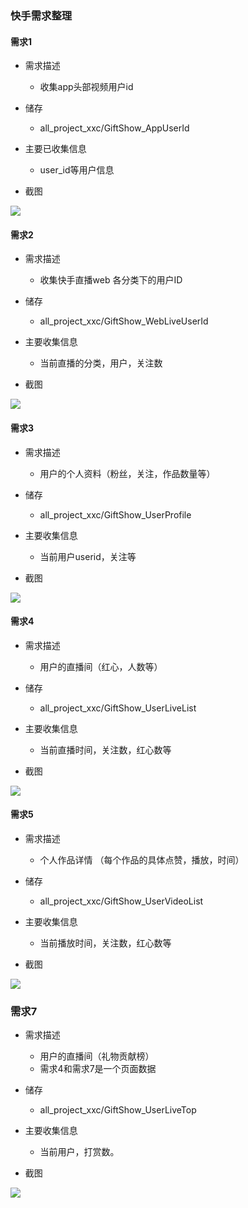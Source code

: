 ### 快手需求整理
#### 需求1
* 需求描述
	* 收集app头部视频用户id 
* 储存
	* all_project_xxc/GiftShow_AppUserId
* 主要已收集信息
	* user_id等用户信息

* 截图

![](https://i.imgur.com/nSBJHIu.png)

	
#### 需求2
* 需求描述
	* 收集快手直播web 各分类下的用户ID
* 储存
	* all_project_xxc/GiftShow_WebLiveUserId

* 主要收集信息
	* 当前直播的分类，用户，关注数
* 截图

![](https://i.imgur.com/tqlFjot.png)

#### 需求3
* 需求描述
	* 用户的个人资料（粉丝，关注，作品数量等）

* 储存
	* all_project_xxc/GiftShow_UserProfile
	
* 主要收集信息
	* 当前用户userid，关注等
* 截图

![](https://i.imgur.com/df8vLRO.png)

#### 需求4
* 需求描述
	* 用户的直播间（红心，人数等）

* 储存
	* all_project_xxc/GiftShow_UserLiveList
	
* 主要收集信息
	* 当前直播时间，关注数，红心数等
* 截图

![](https://i.imgur.com/Fm1BhIY.png)


#### 需求5
* 需求描述
	* 个人作品详情 （每个作品的具体点赞，播放，时间）

* 储存
	* all_project_xxc/GiftShow_UserVideoList
	
* 主要收集信息
	* 当前播放时间，关注数，红心数等
* 截图

![](https://i.imgur.com/RMJiOKC.png)

### 需求7
* 需求描述
	* 用户的直播间（礼物贡献榜）
	* 需求4和需求7是一个页面数据

* 储存
	* all_project_xxc/GiftShow_UserLiveTop
	
* 主要收集信息
	* 当前用户，打赏数。
* 截图

![](https://i.imgur.com/fkENDut.png)
